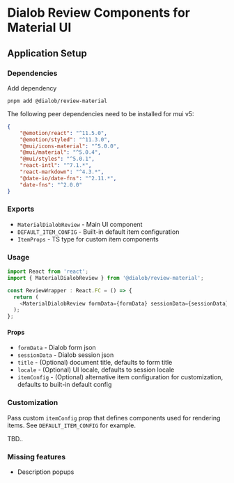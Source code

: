 # Dialob Review Components for Material UI

## Application Setup

### Dependencies

Add dependency

```
pnpm add @dialob/review-material

```


The following peer dependencies need to be installed for mui v5:

```json
{
    "@emotion/react": "^11.5.0",
    "@emotion/styled": "^11.3.0",
    "@mui/icons-material": "^5.0.0",
    "@mui/material": "^5.0.4",
    "@mui/styles": "^5.0.1",
    "react-intl": "^7.1.*",
    "react-markdown": "^4.3.*",
    "@date-io/date-fns": "^2.11.*",
    "date-fns": "^2.0.0"
}
```


### Exports

* `MaterialDialobReview` - Main UI component
* `DEFAULT_ITEM_CONFIG` - Built-in default item configuration
* `ItemProps` - TS type for custom item components

### Usage

```ts
import React from 'react';
import { MaterialDialobReview } from '@dialob/review-material';

const ReviewWrapper : React.FC = () => {
  return (
    <MaterialDialobReview formData={formData} sessionData={sessionData} />
  );
};
```

#### Props

* `formData` - Dialob form json
* `sessionData` - Dialob session json
* `title` - (Optional) document title, defaults to form title
* `locale` - (Optional) UI locale, defaults to session locale
* `itemConfig` - (Optional) alternative item configuration for customization, defaults to built-in default config

### Customization

Pass custom `itemConfig` prop that defines components used for rendering items. See `DEFAULT_ITEM_CONFIG` for example.

TBD..

### Missing features

* Description popups
